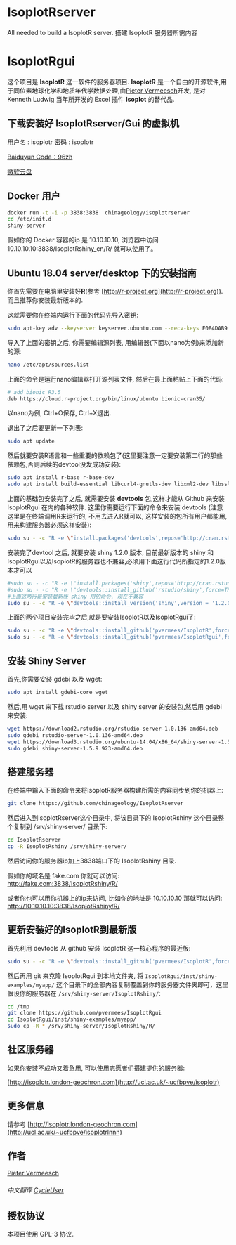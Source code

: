 # IsoplotRserver
All needed to build a IsoplotR server. 搭建 IsoplotR 服务器所需内容
# IsoplotRgui

这个项目是 **IsoplotR** 这一软件的服务器项目. **IsoplotR** 是一个自由的开源软件,用于同位素地球化学和地质年代学数据处理,由[Pieter Vermeesch](http://ucl.ac.uk/~ucfbpve)开发, 是对 Kenneth Ludwig 当年所开发的 Excel 插件 **Isoplot** 的替代品. 


## 下载安装好 IsoplotRserver/Gui 的虚拟机

用户名 : isoplotr
密码 : isoplotr

[Baiduyun Code：96zh](https://pan.baidu.com/s/1KCtrPNnYjFlS5AIFcZq1pg)

[微软云盘](https://1drv.ms/f/s!AnIw_Lqr4g5tgTlWR0P4WgjYwef8)

## Docker 用户

```Bash
docker run -t -i -p 3838:3838  chinageology/isoplotrserver
cd /etc/init.d
shiny-server
```

假如你的 Docker 容器的ip 是 10.10.10.10, 浏览器中访问 10.10.10.10:3838/IsoplotRshiny_cn/R/ 就可以使用了。


## Ubuntu 18.04 server/desktop 下的安装指南

你首先需要在电脑里安装好**R**(参考
[http://r-project.org](http://r-project.org)). 而且推荐你安装最新版本的.

这就需要你在终端内运行下面的代码先导入密钥:
```Bash
sudo apt-key adv --keyserver keyserver.ubuntu.com --recv-keys E084DAB9
```

导入了上面的密钥之后, 你需要编辑源列表, 用编辑器(下面以nano为例)来添加新的源:
```Bash
nano /etc/apt/sources.list
```
上面的命令是运行nano编辑器打开源列表文件, 然后在最上面粘贴上下面的代码:
```Bash
# add bionic R3.5
deb https://cloud.r-project.org/bin/linux/ubuntu bionic-cran35/
```

以nano为例, Ctrl+O保存, Ctrl+X退出.

退出了之后要更新一下列表:

```Bash
sudo apt update
```

然后就要安装R语言和一些重要的依赖包了(这里要注意一定要安装第二行的那些依赖包,否则后续的devtool没发成功安装):
```Bash
sudo apt install r-base r-base-dev
sudo apt install build-essential libcurl4-gnutls-dev libxml2-dev libssl-dev gdebi git
```
上面的基础包安装完了之后, 就需要安装 **devtools** 包,这样才能从 Github 来安装 IsoplotRgui 在内的各种软件.
这里你需要运行下面的命令来安装 devtools (注意这里是在终端调用R来运行的, 不用去进入R就可以, 这样安装的包所有用户都能用,用来构建服务器必须这样安装):

```Bash
sudo su - -c "R -e \"install.packages('devtools',repos='http://cran.rstudio.com/')\""
```


安装完了devtool 之后, 就要安装 shiny 1.2.0 版本, 目前最新版本的 shiny 和IsoplotRgui以及IsoplotR的服务器也不兼容,必须用下面这行代码所指定的1.2.0版本才可以
```Bash
#sudo su - -c "R -e \"install.packages('shiny',repos='http://cran.rstudio.com/')\""
#sudo su - -c "R -e \"devtools::install_github('rstudio/shiny',force=TRUE)\""
#上面这两行是安装最新版 shiny 用的命令, 现在不兼容
sudo su - -c "R -e \"devtools::install_version('shiny',version = '1.2.0', repos = 'http://cran.rstudio.com/')\""
```

上面的两个项目安装完毕之后,就是要安装IsoplotR以及IsoplotRgui了:
```Bash
sudo su - -c "R -e \"devtools::install_github('pvermees/IsoplotR',force=TRUE)\""
sudo su - -c "R -e \"devtools::install_github('pvermees/IsoplotRgui',force=TRUE)\""
```

## 安装 Shiny Server

首先,你需要安装 gdebi 以及 wget:
```Bash
sudo apt install gdebi-core wget
```

然后,用 wget 来下载 rstudio server 以及 shiny server 的安装包,然后用 gdebi 来安装:
```Bash
wget https://download2.rstudio.org/rstudio-server-1.0.136-amd64.deb
sudo gdebi rstudio-server-1.0.136-amd64.deb
wget https://download3.rstudio.org/ubuntu-14.04/x86_64/shiny-server-1.5.9.923-amd64.deb
sudo gdebi shiny-server-1.5.9.923-amd64.deb
```

## 搭建服务器


在终端中输入下面的命令来将IsoplotR服务器构建所需的内容同步到你的机器上:

```Bash
git clone https://github.com/chinageology/IsoplotRserver
```

然后进入到IsoplotRserver这个目录中, 将该目录下的 IsoplotRshiny 这个目录整个复制到 /srv/shiny-server/ 目录下:

```Bash
cd IsoplotRserver
cp -R IsoplotRshiny /srv/shiny-server/
```

然后访问你的服务器ip加上3838端口下的 IsoplotRshiny 目录.

假如你的域名是 fake.com
你就可以访问:  http://fake.com:3838/IsoplotRshiny/R/

或者你也可以用你机器上的ip来访问, 比如你的地址是 10.10.10.10
那就可以访问: http://10.10.10.10:3838/IsoplotRshiny/R/



## 更新安装好的IsoplotR到最新版


首先利用 devtools 从 github 安装 IsoplotR 这一核心程序的最近版:
```Bash
sudo su - -c "R -e \"devtools::install_github('pvermees/IsoplotR',force=TRUE)\""
```

然后再用 git 来克隆 IsoplotRgui 到本地文件夹, 将 `IsoplotRgui/inst/shiny-examples/myapp/` 这个目录下的全部内容复制覆盖到你的服务器文件夹即可，这里假设你的服务器在 `/srv/shiny-server/IsoplotRshiny/`:
```Bash
cd /tmp
git clone https://github.com/pvermees/IsoplotRgui
cd IsoplotRgui/inst/shiny-examples/myapp/
sudo cp -R * /srv/shiny-server/IsoplotRshiny/R/
```


## 社区服务器


如果你安装不成功又着急用, 可以使用志愿者们搭建提供的服务器:

[http://isoplotr.london-geochron.com](http://ucl.ac.uk/~ucfbpve/isoplotr)

## 更多信息

请参考 [http://isoplotr.london-geochron.com](http://ucl.ac.uk/~ucfbpve/isoplotrlnnn)

## 作者

[Pieter Vermeesch](http://ucl.ac.uk/~ucfbpve)

###### 中文翻译  [CycleUser](https://www.zhihu.com/people/cycleuser/columns)

## 授权协议

本项目使用 GPL-3 协议.
